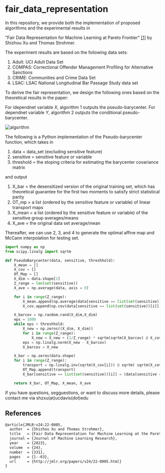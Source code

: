 # fair_data_representation

In this repository, we provide both the implementation of proposed algorithms and the experimental results in

"Fair Data Representation for Machine Learning at Pareto Frontier" [[1]](#1) by Shizhou Xu and Thomas Strohmer.

The experiment results are based on the following data sets:
1. Adult: UCI Adult Data Set
2. COMPAS: Correctional Offender Management Profiling for Alternative Sanctions
3. CRIME: Communities and Crime Data Set
4. LSAC: LSAC National Longitudinal Bar Passage Study data set

To derive the fair representation, we design the following ones based on the theoretical results in the paper:

For idependnet variable $X$, algorithm 1 outputs the pseudo-barycenter.
For dependnet variable $Y$, algorithm 2 outputs the conditional pseudo-barycenter.

![algorithm](https://github.com/user-attachments/assets/025cdafe-ab7b-422b-a3b0-3714472ccc24)

The following is a Python implementation of the Pseudo-barycenter function, which takes in

1. data = data_set (excluding sensitive feature)
2. sensitive = sensitive feature or variable
3. threshold = the stoping criteria for estimating the barycenter covariance matrix

and output

1. X_bar = the desensitized version of the original training set, which has theoretical guarantee for the first two moments to satisfy strict statistical parity
2. OT_mp = a list (ordered by the sensitive feature or variable) of linear transport maps
3. X_mean = a list (ordered by the sensitive feature or variable) of the sensitive group averages/means
4. X_ave = the original data set average/mean

Thereafter, we can use 2, 3, and 4 to generate the optimal affine map and McCann interpolation for testing set.

```python
import numpy as np
from scipy.linalg import sqrtm

def PseudoBarycenter(data, sensitive, threshhold):
    X_mean = []
    X_cov = []
    OT_Map = []
    X_dim = data.shape[1]
    Z_range = len(set(sensitive))
    X_ave = np.average(data, axis = 0)

    for i in range(Z_range):
        X_mean.append(np.average(data[sensitive == list(set(sensitive))[i]], axis = 0))
        X_cov.append(np.cov(data[sensitive == list(set(sensitive))[i]].T))

    X_barcov = np.random.rand(X_dim,X_dim)
    eps = 1000
    while eps > threshhold:
        X_new = np.zeros((X_dim, X_dim))
        for i in range(Z_range):
            X_new = X_new + (1/Z_range) * sqrtm(sqrtm(X_barcov) @ X_cov[i] @ sqrtm(X_barcov))
        eps = np.linalg.norm(X_new - X_barcov)
        X_barcov = X_new

    X_bar = np.zeros(data.shape)
    for i in range(Z_range):
        transport = np.linalg.inv(sqrtm(X_cov[i])) @ sqrtm( sqrtm(X_cov[i]) @ X_barcov @ sqrtm(X_cov[i]) ) @ np.linalg.inv(sqrtm(X_cov[i]))
        OT_Map.append(transport)
        X_bar[sensitive == list(set(sensitive))[i]] = (data[sensitive == list(set(sensitive))[i]] - X_mean[i]) @ transport.T + X_ave

    return X_bar, OT_Map, X_mean, X_ave
```

If you have questions, segguestions, or want to discuss more details, please contact me via shzxu(at)ucdavis(dot)edu


## References
```latex
@article{JMLR:v24:22-0005,
  author  = {Shizhou Xu and Thomas Strohmer},
  title   = {Fair Data Representation for Machine Learning at the Pareto Frontier},
  journal = {Journal of Machine Learning Research},
  year    = {2023},
  volume  = {24},
  number  = {331},
  pages   = {1--63},
  url     = {http://jmlr.org/papers/v24/22-0005.html}
}
```
